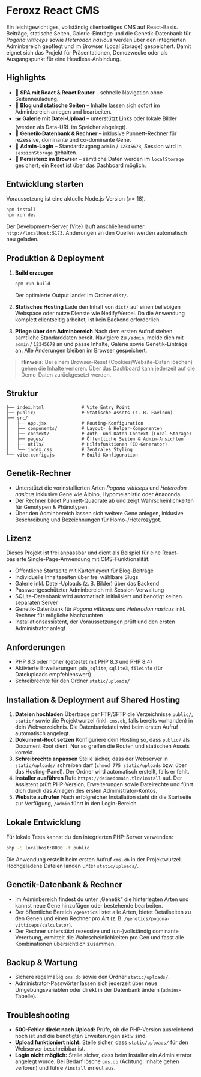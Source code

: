 # Feroxz React CMS


Ein leichtgewichtiges, vollständig clientseitiges CMS auf React-Basis. Beiträge, statische Seiten, Galerie-Einträge und die
Genetik-Datenbank für *Pogona vitticeps* sowie *Heterodon nasicus* werden über den integrierten Adminbereich gepflegt und im
Browser (Local Storage) gespeichert. Damit eignet sich das Projekt für Präsentationen, Demozwecke oder als Ausgangspunkt für
eine Headless-Anbindung.


## Highlights


- 🧭 **SPA mit React & React Router** – schnelle Navigation ohne Seitenneuladung.
- 📝 **Blog und statische Seiten** – Inhalte lassen sich sofort im Adminbereich anlegen und bearbeiten.
- 🖼️ **Galerie mit Datei-Upload** – unterstützt Links oder lokale Bilder (werden als Data-URL im Speicher abgelegt).
- 🧬 **Genetik-Datenbank & Rechner** – inklusive Punnett-Rechner für rezessive, dominante und co-dominante Gene.
- 🔐 **Admin-Login** – Standardzugang `admin` / `12345678`, Session wird in `sessionStorage` gehalten.
- 💾 **Persistenz im Browser** – sämtliche Daten werden im `localStorage` gesichert; ein Reset ist über das Dashboard möglich.

## Entwicklung starten

Voraussetzung ist eine aktuelle Node.js-Version (>= 18).

```bash
npm install
npm run dev
```

Der Development-Server (Vite) läuft anschließend unter `http://localhost:5173`. Änderungen an den Quellen werden automatisch
neu geladen.

## Produktion & Deployment

1. **Build erzeugen**
   ```bash
   npm run build
   ```
   Der optimierte Output landet im Ordner `dist/`.

2. **Statisches Hosting**
   Lade den Inhalt von `dist/` auf einen beliebigen Webspace oder nutze Dienste wie Netlify/Vercel. Da die Anwendung komplett
   clientseitig arbeitet, ist kein Backend erforderlich.

3. **Pflege über den Adminbereich**
   Nach dem ersten Aufruf stehen sämtliche Standarddaten bereit. Navigiere zu `/admin`, melde dich mit `admin` / `12345678` an
   und passe Inhalte, Galerie sowie Genetik-Einträge an. Alle Änderungen bleiben im Browser gespeichert.

> **Hinweis:** Bei einem Browser-Reset (Cookies/Website-Daten löschen) gehen die Inhalte verloren. Über das Dashboard kann
> jederzeit auf die Demo-Daten zurückgesetzt werden.

## Struktur

```
├── index.html              # Vite Entry Point
├── public/                 # Statische Assets (z. B. Favicon)
├── src/
│   ├── App.jsx             # Routing-Konfiguration
│   ├── components/         # Layout- & Helper-Komponenten
│   ├── context/            # Auth- und Daten-Context (Local Storage)
│   ├── pages/              # Öffentliche Seiten & Admin-Ansichten
│   ├── utils/              # Hilfsfunktionen (ID-Generator)
│   └── index.css           # Zentrales Styling
└── vite.config.js          # Build-Konfiguration
```

## Genetik-Rechner

- Unterstützt die vorinstallierten Arten *Pogona vitticeps* und *Heterodon nasicus* inklusive Gene wie Albino, Hypomelanistic
  oder Anaconda.
- Der Rechner bildet Punnett-Quadrate ab und zeigt Wahrscheinlichkeiten für Genotypen & Phänotypen.
- Über den Adminbereich lassen sich weitere Gene anlegen, inklusive Beschreibung und Bezeichnungen für Homo-/Heterozygot.

## Lizenz

Dieses Projekt ist frei anpassbar und dient als Beispiel für eine React-basierte Single-Page-Anwendung mit CMS-Funktionalität.

- Öffentliche Startseite mit Kartenlayout für Blog-Beiträge
- Individuelle Inhaltsseiten über frei wählbare Slugs
- Galerie inkl. Datei-Uploads (z. B. Bilder) über das Backend
- Passwortgeschützter Adminbereich mit Session-Verwaltung
- SQLite-Datenbank wird automatisch initialisiert und benötigt keinen separaten Server
- Genetik-Datenbank für *Pogona vitticeps* und *Heterodon nasicus* inkl. Rechner für mögliche Nachzuchten
- Installationsassistent, der Voraussetzungen prüft und den ersten Administrator anlegt

## Anforderungen

- PHP 8.3 oder höher (getestet mit PHP 8.3 und PHP 8.4)
- Aktivierte Erweiterungen: `pdo_sqlite`, `sqlite3`, `fileinfo` (für Dateiuploads empfehlenswert)
- Schreibrechte für den Ordner `static/uploads/`

## Installation & Deployment auf Shared Hosting


1. **Dateien hochladen**
   Übertrage per FTP/SFTP die Verzeichnisse `public/`, `static/` sowie die Projektwurzel (inkl. `cms.db`, falls bereits vorhanden) in dein Webverzeichnis. Die Datenbankdatei wird beim ersten Aufruf automatisch angelegt.
2. **Dokument-Root setzen**
   Konfiguriere dein Hosting so, dass `public/` als Document Root dient. Nur so greifen die Routen und statischen Assets korrekt.
3. **Schreibrechte anpassen**
   Stelle sicher, dass der Webserver in `static/uploads/` schreiben darf (`chmod 775 static/uploads` bzw. über das Hosting-Panel). Der Ordner wird automatisch erstellt, falls er fehlt.
4. **Installer ausführen**
   Rufe `https://deinedomain.tld/install` auf. Der Assistent prüft PHP-Version, Erweiterungen sowie Dateirechte und führt dich durch das Anlegen des ersten Administrator-Kontos.
5. **Website aufrufen**
   Nach erfolgreicher Installation steht dir die Startseite zur Verfügung, `/admin` führt in den Login-Bereich.

## Lokale Entwicklung

Für lokale Tests kannst du den integrierten PHP-Server verwenden:

```bash
php -S localhost:8000 -t public
```

Die Anwendung erstellt beim ersten Aufruf `cms.db` in der Projektwurzel. Hochgeladene Dateien landen unter `static/uploads/`.

## Genetik-Datenbank & Rechner

- Im Adminbereich findest du unter „Genetik“ die hinterlegten Arten und kannst neue Gene hinzufügen oder bestehende bearbeiten.
- Der öffentliche Bereich `/genetics` listet alle Arten, bietet Detailseiten zu den Genen und einen Rechner pro Art (z. B. `/genetics/pogona-vitticeps/calculator`).
- Der Rechner unterstützt rezessive und (un-)vollständig dominante Vererbung, ermittelt die Wahrscheinlichkeiten pro Gen und fasst alle Kombinationen übersichtlich zusammen.

## Backup & Wartung

- Sichere regelmäßig `cms.db` sowie den Ordner `static/uploads/`.
- Administrator-Passwörter lassen sich jederzeit über neue Umgebungsvariablen oder direkt in der Datenbank ändern (`admins`-Tabelle).

## Troubleshooting

- **500-Fehler direkt nach Upload:** Prüfe, ob die PHP-Version ausreichend hoch ist und die benötigten Erweiterungen aktiv sind.
- **Upload funktioniert nicht:** Stelle sicher, dass `static/uploads/` für den Webserver beschreibbar ist.
- **Login nicht möglich:** Stelle sicher, dass beim Installer ein Administrator angelegt wurde. Bei Bedarf lösche `cms.db` (Achtung: Inhalte gehen verloren) und führe `/install` erneut aus.

